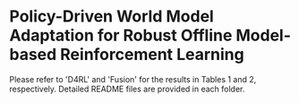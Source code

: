 # Policy-Driven World Model Adaptation for Robust Offline Model-based Reinforcement Learning

Please refer to 'D4RL' and 'Fusion' for the results in Tables 1 and 2, respectively. Detailed README files are provided in each folder.